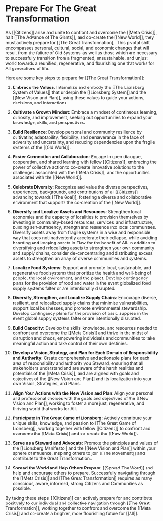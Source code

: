 # Prepare For The Great Transformation

As [[Citizens]] arise and unite to confront and overcome the [[Meta Crisis]], halt [[The Advance of The Giants]], and co-create the [[New World]], they must actively prepare for [[The Great Transformation]]. This pivotal shift encompasses personal, cultural, social, and economic changes that will result from the failure of Old Systems, as well as those which are necessary to successfully transition from a fragmented, unsustainable, and unjust world towards a reunified, regenerative, and flourishing one that works for All generations of life. 

Here are some key steps to prepare for [[The Great Transformation]]:

1.  **Embrace the Values**: Internalize and embody the [[The Lionsberg System of Values]] that underpin the [[Lionsberg System]] and the [[New Vision and Plan]], using these values to guide your actions, decisions, and interactions.
    
2.  **Cultivate a Growth Mindset**: Embrace a mindset of continuous learning, curiosity, and improvement, seeking out opportunities to expand your knowledge, skills, and perspectives.
    
3.  **Build Resilience**: Develop personal and community resilience by cultivating adaptability, flexibility, and perseverance in the face of adversity and uncertainty, and reducing dependencies upon the fragile systems of the [[Old World]]. 
    
4.  **Foster Connection and Collaboration**: Engage in open dialogue, cooperation, and shared learning with fellow [[Citizens]], embracing the power of collective action to co-create innovative solutions to the challenges associated with the [[Meta Crisis]], and the opportunities associated with the [[New World]]. 
    
5.  **Celebrate Diversity**: Recognize and value the diverse perspectives, experiences, backgrounds, and contributions of all [[Citizens]] advancing towards [[The Goal]], fostering a diverse and collaborative environment that supports the co-creation of the [[New World]].
    
6.  **Diversify and Localize Assets and Resources**: Strengthen local economies and the capacity of localities to provision themselves by investing in community-based resources, services, and infrastructure, building self-sufficiency, strength and resilience into local communities. Diversify assets away from fragile systems in a wise and responsible way that does not inadvertently accelerate their collapse, while avoiding hoarding and keeping assets in Flow for the benefit of All. In addition to diversifying and relocalizing assets to strengthen your own community and supply chains, consider de-concentrating and distributing excess assets to strengthen an array of diverse communities and systems. 
    
7.  **Localize Food Systems**: Support and promote local, sustainable, and regenerative food systems that prioritize the health and well-being of people, the local environment, and the planet. Develop contingency plans for the provision of food and water in the event globalized food supply systems falter or are intentionally disrupted. 
    
8.  **Diversify, Strengthen, and Localize Supply Chains**: Encourage diverse, resilient, and relocalized supply chains that minimize vulnerabilities, support local businesses, and promote environmental stewardship. Develop contingency plans for the provision of basic supplies in the event global supply systems falter or are intentionally disrupted. 
    
9.  **Build Capacity**: Develop the skills, knowledge, and resources needed to confront and overcome the [[Meta Crisis]] and thrive in the midst of disruption and chaos, empowering individuals and communities to take meaningful action and take control of their own destinies.
    
10.  **Develop a Vision, Strategy, and Plan for Each Domain of Responsibility and Authority**: Create comprehensive and actionable plans for each area of responsibility and authority you Steward, ensuring that all stakeholders understand and are aware of the harsh realities and potentials of the [[Meta Crisis]], and are aligned with goals and objectives of the [[New Vision and Plan]] and its localization into your own Vision, Strategies, and Plans.
    
11.  **Align Your Actions with the New Vision and Plan**: Align your personal and professional choices with the goals and objectives of the [[New Vision and Plan]], working to foster a more just, regenerative, and thriving world that works for All. 
    
12.  **Participate in The Great Game of Lionsberg**: Actively contribute your unique skills, knowledge, and passion to [[The Great Game of Lionsberg]], working together with fellow [[Citizens]] to confront and overcome the [[Meta Crisis]] and co-create the [[New World]].
    
13.  **Serve as a Steward and Advocate**: Promote the principles and values of the [[Lionsberg Manifesto]] and the [[New Vision and Plan]] within your sphere of influence, inspiring others to join [[The Movement]] and contribute to the Great Transformation..
    
14. **Spread the World and Help Others Prepare**: [[Spread The Word]] and help and encourage others to prepare. Successfully navigating through the [[Meta Crisis]] and [[The Great Transformation]] requires as many conscious, aware, informed, strong Citizens and Communities as possible. 
    

By taking these steps, [[Citizens]] can actively prepare for and contribute positively to our individual and collective navigation through [[The Great Transformation]], working together to confront and overcome the [[Meta Crisis]] and co-create a brighter, more flourishing future for [[All]].
